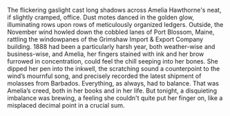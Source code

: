The flickering gaslight cast long shadows across Amelia Hawthorne's neat, if slightly cramped, office.  Dust motes danced in the golden glow, illuminating rows upon rows of meticulously organized ledgers. Outside, the November wind howled down the cobbled lanes of Port Blossom, Maine, rattling the windowpanes of the Grimshaw Import & Export Company building.  1888 had been a particularly harsh year, both weather-wise and business-wise, and Amelia, her fingers stained with ink and her brow furrowed in concentration, could feel the chill seeping into her bones.  She dipped her pen into the inkwell, the scratching sound a counterpoint to the wind’s mournful song, and precisely recorded the latest shipment of molasses from Barbados.  Everything, as always, had to balance.  That was Amelia’s creed, both in her books and in her life. But tonight, a disquieting imbalance was brewing, a feeling she couldn't quite put her finger on, like a misplaced decimal point in a crucial sum.
